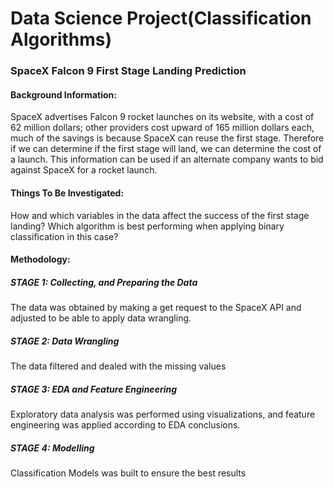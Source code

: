 # Data Science Project(Classification Algorithms)
### SpaceX Falcon 9 First Stage Landing Prediction

#### Background Information:
SpaceX advertises Falcon 9 rocket launches on its website, with a cost of 62 million dollars; other providers cost upward of 165 million dollars each, much of the savings is because SpaceX can reuse the first stage. Therefore if we can determine if the first stage will land, we can determine the cost of a launch. This information can be used if an alternate company wants to bid against SpaceX for a rocket launch.

#### Things To Be Investigated:
How and which variables in the data affect the success of the first stage landing?
Which algorithm is best performing when applying binary classification in this case?

#### Methodology:
##### STAGE 1: Collecting, and Preparing the Data
The data was obtained by making a get request to the SpaceX API and adjusted to be able to apply data wrangling.
##### STAGE 2: Data Wrangling
The data filtered and dealed with the missing values 
##### STAGE 3: EDA and Feature Engineering
Exploratory data analysis was performed using visualizations, and feature engineering was applied according to EDA conclusions.
##### STAGE 4: Modelling
Classification Models was built to ensure the best results

